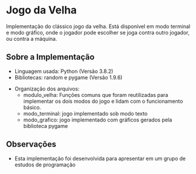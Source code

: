 # Jogo da Velha
Implementação do clássico jogo da velha. Está disponível em modo terminal e modo gráfico,
onde o jogador pode escolher se joga contra outro jogador, ou contra a máquina.

## Sobre a Implementação
- Linguagem usada: Python (Versão 3.8.2)
- Bibliotecas: random e pygame (Versão 1.9.6)
* Organização dos arquivos:
  * modulo_velha: Funções comuns que foram reutilizadas para implementar os dois modos do jogo
    e lidam com o   funcionamento básico.
  * modo_terminal: jogo implementado sob modo texto
  * modo_grafico: jogo implementado com gráficos gerados pela biblioteca pygame

## Observações
- Esta implementação foi desenvolvida para apresentar em um grupo de estudos
  de programação
